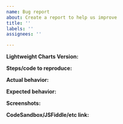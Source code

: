 ```yaml
---
name: Bug report
about: Create a report to help us improve
title: ''
labels: ''
assignees: ''

---
```


**Lightweight Charts Version:** <!-- 1.0.0 -->

**Steps/code to reproduce:**

<!--
```js
```
-->

**Actual behavior:**

<!-- A clear and concise description of what actually happen. -->

**Expected behavior:**

<!-- A clear and concise description of what you expected to happen. -->

**Screenshots:**

<!-- If applicable, add screenshots to help explain your problem. -->

**CodeSandbox/JSFiddle/etc link:**

<!-- If applicable, add create a repro of the problem in any playground you wish. -->
